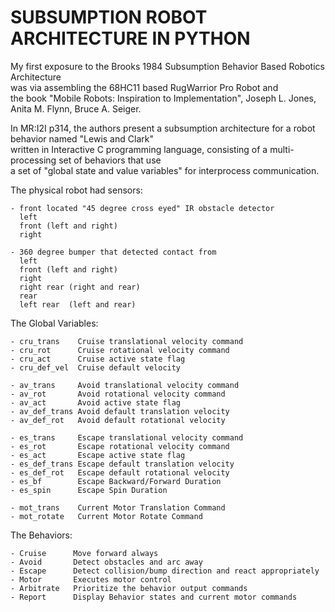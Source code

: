 # SUBSUMPTION ROBOT ARCHITECTURE IN PYTHON  

My first exposure to the Brooks 1984 Subsumption Behavior Based Robotics Architecture  
was via assembling the 68HC11 based RugWarrior Pro Robot and  
the book "Mobile Robots: Inspiration to Implementation", Joseph L. Jones, Anita M. Flynn, Bruce A. Seiger.  

In MR:I2I p314, the authors present a subsumption architecture for a robot behavior named "Lewis and Clark"  
written in Interactive C programming language, consisting of a multi-processing set of behaviors that use  
a set of "global state and value variables" for interprocess communication.  

The physical robot had sensors:
```
- front located "45 degree cross eyed" IR obstacle detector
  left
  front (left and right)
  right

- 360 degree bumper that detected contact from  
  left  
  front (left and right)
  right
  right rear (right and rear) 
  rear
  left rear  (left and rear)
```


The Global Variables:
```
- cru_trans    Cruise translational velocity command  
- cru_rot      Cruise rotational velocity command  
- cru_act      Cruise active state flag  
- cru_def_vel  Cruise default velocity   

- av_trans     Avoid translational velocity command  
- av_rot       Avoid rotational velocity command  
- av_act       Avoid active state flag  
- av_def_trans Avoid default translation velocity  
- av_def_rot   Avoid default rotational velocity  

- es_trans     Escape translational velocity command  
- es_rot       Escape rotational velocity command  
- es_act       Escape active state flag  
- es_def_trans Escape default translation velocity  
- es_def_rot   Escape default rotational velocity  
- es_bf        Escape Backward/Forward Duration  
- es_spin      Escape Spin Duration  

- mot_trans    Current Motor Translation Command  
- mot_rotate   Current Motor Rotate Command  
```

The Behaviors:
```
- Cruise      Move forward always  
- Avoid       Detect obstacles and arc away  
- Escape      Detect collision/bump direction and react appropriately  
- Motor       Executes motor control  
- Arbitrate   Prioritize the behavior output commands  
- Report      Display Behavior states and current motor commands  
```

